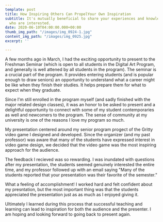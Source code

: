 ```yaml
---
template: post
title: How Inspiring Others Can PropelYour Own Inspiration
subtitle: It's mutually beneficial to share your experiences and knowlege with those
  who are interested.
date: 2020-06-10T04:00:00.000+00:00
thumb_img_path: "/images/img_0924-1.jpg"
content_img_path: "/images/img_0925.jpg"
excerpt: ''

---
```

A few months ago in March, I had the exciting opportunity to present to the Freshman Seminar (which is open to all students in the Digital Art Program, and generally is well attened by all students in the program). The seminar is a crucial part of the program. It provides entering students (and is popular enough to draw seniors) an opportunity to understand what a career might be like when they finish their studies. It helps prepare them for what to expect when they graduate.

Since I'm still enrolled in the program myself (and sadly finished with the major related design classes), it was an honor to be asked to present and a delightful opportunity to connect with some of my student contemporaries as well and newcomers to the program. The sense of community at my university is one of the reasons I love my program so much.

My presentation centered around my senior program progect of the Gritty video game I designed and developed. Since the organizer (and my past professor) was aware that many of the students have expressed interest in video game design, we decided that the video game was the most inspiring approach for the audience.

The feedback I recieved was so rewarding. I was inundated with questions after my presentation, the students seemed genuinely interested the entire time, and my professor followed up with an email saying "Many of the students reported that your presentation was their favorite of the semester."

What a feeling of accomplishment! I worked hard and felt confident about my presntation, but the most important thing was that the students appreciated the presentation just as as much as I enjoyed giving it.

Ultimately I learned during this process that successful teaching and learning can lead to inspiration for both the audience and the presenter. I am hoping and looking forward to going back to present again.